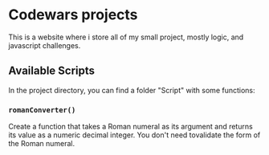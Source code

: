 # Codewars projects

This is a website where i store all of my small project, mostly logic, and javascript challenges.

## Available Scripts

In the project directory, you can find a folder "Script" with some functions:

### `romanConverter()`

Create a function that takes a Roman numeral as its argument and returns its value as a numeric decimal integer. You don't need tovalidate the form of the Roman numeral.
